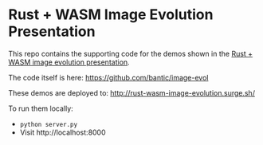 # Rust + WASM Image Evolution Presentation

This repo contains the supporting code for the demos shown in the
[Rust + WASM image evolution presentation](https://docs.google.com/presentation/d/1qxn7Ype4TxMTzMqR1i-4HhhbhUwFkZeqJ7f6e_lw9eA/edit?usp=sharing).

The code itself is here: https://github.com/bantic/image-evol

These demos are deployed to: http://rust-wasm-image-evolution.surge.sh/

To run them locally:

- `python server.py`
- Visit http://localhost:8000
